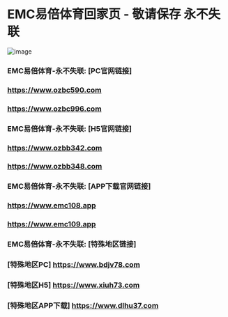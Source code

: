 # EMC易倍体育回家页 - 敬请保存 永不失联
![image](https://github.com/emc00123/emc00123/assets/161131716/7c9a2641-80ea-4bcf-9aa9-06c69f78449d)

### EMC易倍体育-永不失联:  [PC官网链接]
### <https://www.ozbc590.com>
### <https://www.ozbc996.com>
### EMC易倍体育-永不失联:  [H5官网链接]
### <https://www.ozbb342.com>
### <https://www.ozbb348.com>
### EMC易倍体育-永不失联:  [APP下载官网链接]
### <https://www.emc108.app>
### <https://www.emc109.app>
### EMC易倍体育-永不失联:  [特殊地区链接]
### [特殊地区PC] <https://www.bdjv78.com>
### [特殊地区H5] <https://www.xiuh73.com>
### [特殊地区APP下载] <https://www.dlhu37.com>

<!--
**emc10009/emc10009** is a ✨ _special_ ✨ repository because its `README.md` (this file) appears on your GitHub profile.

Here are some ideas to get you started:

- 🔭 I’m currently working on ...
- 🌱 I’m currently learning ...
- 👯 I’m looking to collaborate on ...
- 🤔 I’m looking for help with ...
- 💬 Ask me about ...
- 📫 How to reach me: ...
- 😄 Pronouns: ...
- ⚡ Fun fact: ...
-->
